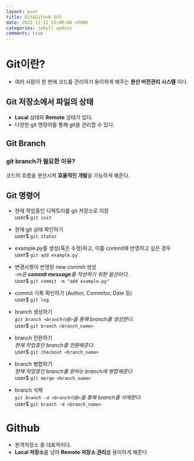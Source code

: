 ```yaml
---
layout: post
title: Git&Github 정리
date: 2021-12-12 15:00:00 +0900
categories: jekyll update
comments: true
---
```


# Git이란?
- 여러 사람이 한 번에 코드를 관리하기 용이하게 해주는 **분산 버전관리 시스템** 이다.


## Git 저장소에서 파일의 상태
- **Local** 상태와 **Remote** 상태가 있다.
- 다양한 git 명령어를 통해 git을 관리할 수 있다.

## Git Branch
### git branch가 필요한 이유?
코드의 흐름을 분산시켜 **효율적인 개발**을 가능하게 해준다.


## Git 명령어
- 현재 작업중인 디렉토리를 git 저장소로 지정  
user$  `git init`

- 현재 git 상태 확인하기  
user$ `git status`

- example.py를 생성(혹은 수정)하고, 이를 commit에 반영하고 싶은 경우  
user$ `git add example.py`

- 변경사항이 반영된 new commit 생성  
_-m은 **commit message**를 작성하기 위한 옵션이다._  
user$ `git commit -m "add example.py"`

- commit 기록 확인하기 (Author, Commitor, Date 등)  
user$ `git log`

- branch 생성하기  
*`git branch <branch이름>`을 통해 branch를 생성한다.*  <br>
user$ `git branch <branch_name>`

- branch 전환하기  
_현재 작업중인 branch를 전환해준다._  
user$ `git checkout <branch_name>`

- branch 병합하기  
_현재 작업중인 branch를 원하는 branch에 병합해준다_  
user$ `git merge <branch_name>`

- branch 삭제  
_`git branch -d <branch이름>`을 통해 branch를 삭제한다._  <br>
user$ `git branch -d <branch_name>`


# Github  
- 원격저장소 중 대표적이다.
- **Local 저장소**를 넘어 **Remote 저장소 관리**를 용이하게 해준다



